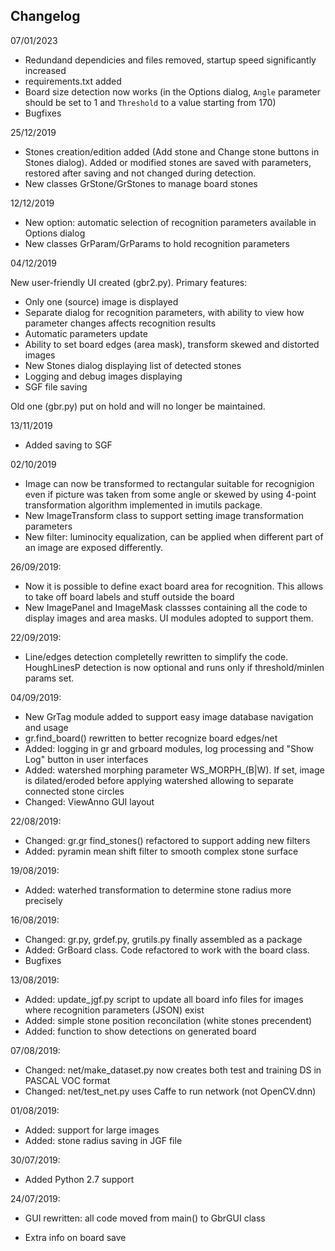
## Changelog

07/01/2023

* Redundand dependicies and files removed, startup speed significantly increased
* requirements.txt added
* Board size detection now works (in the Options dialog, `Angle` parameter should be set to 1 and `Threshold` to a value starting from 170)
* Bugfixes

25/12/2019

* Stones creation/edition added (Add stone and Change stone buttons in Stones dialog). Added or modified stones are saved with parameters, restored after saving and not changed during detection.
* New classes GrStone/GrStones to manage board stones

12/12/2019

* New option: automatic selection of recognition parameters available in Options dialog
* New classes GrParam/GrParams to hold recognition parameters

04/12/2019

New user-friendly UI created (gbr2.py). Primary features:

* Only one (source) image is displayed
* Separate dialog for recognition parameters, with ability to view how parameter changes affects recognition results
* Automatic parameters update
* Ability to set board edges (area mask), transform skewed and distorted images
* New Stones dialog displaying list of detected stones
* Logging and debug images displaying
* SGF file saving

Old one (gbr.py) put on hold and will no longer be maintained.

13/11/2019

* Added saving to SGF

02/10/2019

* Image can now be transformed to rectangular suitable for recognigion even if picture was taken from some angle or skewed by using 4-point transformation algorithm implemented in imutils package.
* New ImageTransform class to support setting image transformation parameters
* New filter: luminocity equalization, can be applied when different part of an image are exposed differently.


26/09/2019:

* Now it is possible to define exact board area for recognition. This allows to take off board labels and stuff outside the board
* New ImagePanel and ImageMask classses containing all the code to display images and area masks. UI modules adopted to support them.

22/09/2019:

* Line/edges detection completelly rewritten to simplify the code. HoughLinesP detection is now optional and runs only if threshold/minlen params set.

04/09/2019:

* New GrTag module added to support easy image database navigation and usage
* gr.find_board() rewritten to better recognize board edges/net
* Added: logging in gr and grboard modules, log processing and "Show Log" button in user interfaces
* Added: watershed morphing parameter WS_MORPH_(B|W). If set, image is dilated/eroded before applying watershed allowing to separate connected stone circles
* Changed: ViewAnno GUI layout

22/08/2019:

* Changed: gr.gr find_stones() refactored to support adding new filters
* Added: pyramin mean shift filter to smooth complex stone surface

19/08/2019:

* Added: waterhed transformation to determine stone radius more precisely

16/08/2019:

* Changed: gr.py, grdef.py, grutils.py finally assembled as a package
* Added: GrBoard class. Code refactored to work with the board class.
* Bugfixes


13/08/2019:

* Added: update_jgf.py script to update all board info files for images where recognition parameters (JSON) exist
* Added: simple stone position reconcilation (white stones precendent)
* Added: function to show detections on generated board

07/08/2019:

* Changed: net/make_dataset.py now creates both test and training DS in PASCAL VOC format
* Changed: net/test_net.py uses Caffe to run network (not OpenCV.dnn)

01/08/2019:

* Added: support for large images
* Added: stone radius saving in JGF file

30/07/2019:

* Added Python 2.7 support


24/07/2019:

* GUI rewritten: all code moved from main() to GbrGUI class

* Extra info on board save
